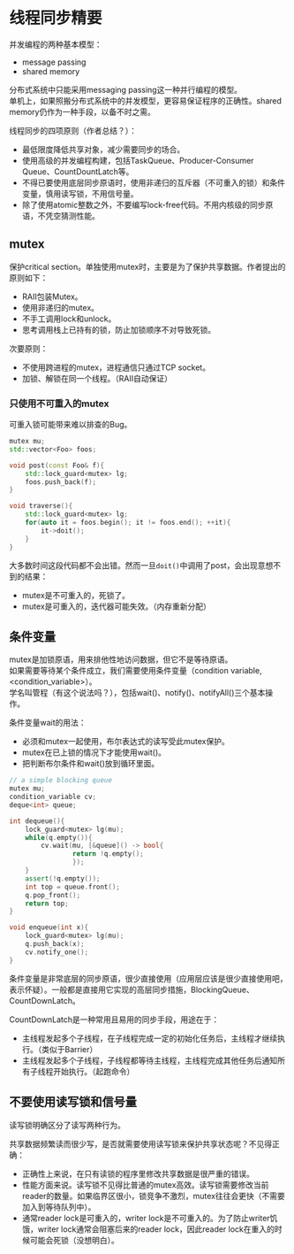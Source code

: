 # 线程同步精要
并发编程的两种基本模型：
- message passing
- shared memory  

分布式系统中只能采用messaging passing这一种并行编程的模型。  
单机上，如果照搬分布式系统中的并发模型，更容易保证程序的正确性。shared memory仍作为一种手段，以备不时之需。  

线程同步的四项原则（作者总结？）：
- 最低限度降低共享对象，减少需要同步的场合。
- 使用高级的并发编程构建，包括TaskQueue、Producer-Consumer Queue、CountDountLatch等。
- 不得已要使用底层同步原语时，使用非递归的互斥器（不可重入的锁）和条件变量，慎用读写锁，不用信号量。
- 除了使用atomic整数之外，不要编写lock-free代码。不用内核级的同步原语，不凭空猜测性能。

## mutex
保护critical section。单独使用mutex时，主要是为了保护共享数据。作者提出的原则如下：
- RAII包装Mutex。
- 使用非递归的mutex。
- 不手工调用lock和unlock。
- 思考调用栈上已持有的锁，防止加锁顺序不对导致死锁。

次要原则：
- 不使用跨进程的mutex，进程通信只通过TCP socket。
- 加锁、解锁在同一个线程。（RAII自动保证）

### 只使用不可重入的mutex
可重入锁可能带来难以排查的Bug。

```C++
mutex mu;
std::vector<Foo> foos;

void post(const Foo& f){
    std::lock_guard<mutex> lg;
    foos.push_back(f);
}

void traverse(){
    std::lock_guard<mutex> lg;
    for(auto it = foos.begin(); it != foos.end(); ++it){
        it->doit();
    }
}
```
大多数时间这段代码都不会出错。然而一旦`doit()`中调用了post，会出现意想不到的结果：
- mutex是不可重入的，死锁了。
- mutex是可重入的，迭代器可能失效。（内存重新分配）


## 条件变量
mutex是加锁原语，用来排他性地访问数据，但它不是等待原语。  
如果需要等待某个条件成立，我们需要使用条件变量（condition variable, \<condition\_variable\>）。  
学名叫管程（有这个说法吗？），包括wait()、notify()、notifyAll()三个基本操作。  

条件变量wait的用法：
- 必须和mutex一起使用，布尔表达式的读写受此mutex保护。
- mutex在已上锁的情况下才能使用wait()。
- 把判断布尔条件和wait()放到循环里面。

```C++
// a simple blocking queue
mutex mu;
condition_variable cv;
deque<int> queue;

int dequeue(){
    lock_guard<mutex> lg(mu);
    while(q.empty()){
        cv.wait(mu, [&queue]() -> bool{
                return !q.empty();
                });
    }
    assert(!q.empty());
    int top = queue.front();
    q.pop_front();
    return top;
}

void enqueue(int x){
    lock_guard<mutex> lg(mu);
    q.push_back(x);
    cv.notify_one();
}
```
条件变量是非常底层的同步原语，很少直接使用（应用层应该是很少直接使用吧，表示怀疑）。一般都是直接用它实现的高层同步措施，BlockingQueue、CountDownLatch。  

CountDownLatch是一种常用且易用的同步手段，用途在于：
- 主线程发起多个子线程，在子线程完成一定的初始化任务后，主线程才继续执行。（类似于Barrier）
- 主线程发起多个子线程，子线程都等待主线程，主线程完成其他任务后通知所有子线程开始执行。（起跑命令）

## 不要使用读写锁和信号量
读写锁明确区分了读写两种行为。 

共享数据频繁读而很少写，是否就需要使用读写锁来保护共享状态呢？不见得正确：
- 正确性上来说，在只有读锁的程序里修改共享数据是很严重的错误。
- 性能方面来说。读写锁不见得比普通的mutex高效。读写锁需要修改当前reader的数量。如果临界区很小，锁竞争不激烈，mutex往往会更快（不需要加入到等待队列中）。
- 通常reader lock是可重入的，writer lock是不可重入的。为了防止writer饥饿，writer lock通常会阻塞后来的reader lock，因此reader lock在重入的时候可能会死锁（没想明白）。

